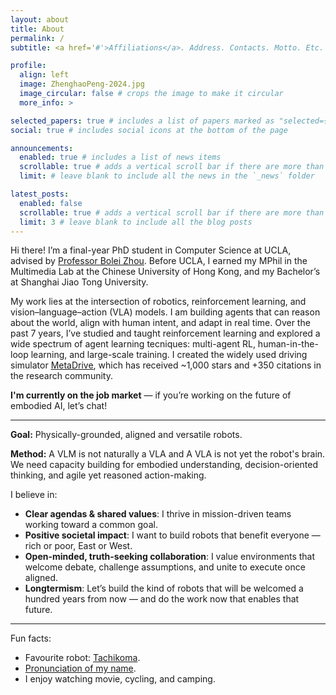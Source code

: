```yaml
---
layout: about
title: About
permalink: /
subtitle: <a href='#'>Affiliations</a>. Address. Contacts. Motto. Etc.

profile:
  align: left
  image: ZhenghaoPeng-2024.jpg
  image_circular: false # crops the image to make it circular
  more_info: >

selected_papers: true # includes a list of papers marked as "selected={true}"
social: true # includes social icons at the bottom of the page

announcements:
  enabled: true # includes a list of news items
  scrollable: true # adds a vertical scroll bar if there are more than 3 news items
  limit: # leave blank to include all the news in the `_news` folder

latest_posts:
  enabled: false
  scrollable: true # adds a vertical scroll bar if there are more than 3 new posts items
  limit: 3 # leave blank to include all the blog posts
---
```


<p>    </p>

Hi there! I’m a final-year PhD student in Computer Science at UCLA, advised by [Professor Bolei Zhou](https://boleizhou.github.io). 
Before UCLA, I earned my MPhil in the Multimedia Lab at the Chinese University of Hong Kong, and my Bachelor’s at Shanghai Jiao Tong University.


My work lies at the intersection of robotics, reinforcement learning, and vision–language–action (VLA) models. I am building agents that can reason about the world, align with human intent, and adapt in real time. Over the past 7 years, I’ve studied and taught reinforcement learning and explored a wide spectrum of agent learning tecniques: multi-agent RL, human-in-the-loop learning, and large-scale training. I created the widely used driving simulator  [MetaDrive](https://github.com/metadriverse/metadrive), which has received ~1,000 stars and +350 citations in the research community.




**I'm currently on the job market** — if you’re working on the future of embodied AI, let’s chat!

---

**Goal:** Physically-grounded, aligned and versatile robots.

**Method:** A VLM is not naturally a VLA and A VLA is not yet the robot's brain. We need capacity building for embodied understanding, decision-oriented thinking, and agile yet reasoned action-making.


I believe in:

* **Clear agendas & shared values**: I thrive in mission-driven teams working toward a common goal.
* **Positive societal impact**: I want to build robots that benefit everyone — rich or poor, East or West.
* **Open-minded, truth-seeking collaboration**: I value environments that welcome debate, challenge assumptions, and unite to execute once aligned.
* **Longtermism**: Let’s build the kind of robots that will be welcomed a hundred years from now — and do the work now that enables that future.


---


Fun facts:

* Favourite robot: [Tachikoma](https://ghostintheshell.fandom.com/wiki/Tachikoma).
* [Pronunciation of my name](pronunciation).
* I enjoy watching movie, cycling, and camping.


<!--
Why you need to hire me?

1. I am an expert in RL. I've been doing and teaching RL for 7 years. I've worked on a various spectum of agent learning problems: multi-agent RL, human-in-the-loop learning, and large-scale RL.
2. I am a robotics enthusiast. I like building things that you can interact with. I have insights on what to do next: physically grounded AI, new VLA architecture that supports both system 1 fast reaction and system 2 deep thinking.
3. I am a skilled programmer. I've built a driving simulator that has be widely used in the community. Checkout my github commit history.
4. I am a good communicator and I am a good team member.

What I want from the team?

1. I want the team to have a clear agenda and core values. I enjoy working with others who share the same vision and values, even though I am not the first author somewhat.
2. I want the robot we built benefits the majority. Robots that deprive people of their jobs, or robots that are not safe to use, are not the robots I want to build.
3. I want the team to be open-minded and inclusive. I want to work with people who are willing to listen to different opinions and ideas, and who are not afraid to challenge the status quo.
-->